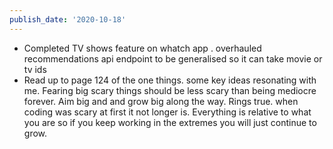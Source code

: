 ```yaml
---
publish_date: '2020-10-18'
---
```

- Completed TV shows feature on whatch app . overhauled recommendations api endpoint to be generalised so it can take movie or tv ids
- Read up to page 124 of the one things. some key ideas resonating with me. Fearing big scary things should be less scary than being mediocre forever. Aim big and and grow big along the way. Rings true. when coding was scary at first it not longer is. Everything is relative to what you are so if you keep working in the extremes you will just continue to grow.
